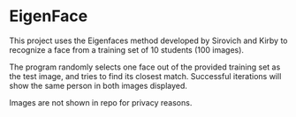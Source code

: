 # EigenFace

This project uses the Eigenfaces method developed by Sirovich and Kirby to recognize a face from a training set of 10 students (100 images).

The program randomly selects one face out of the provided training set as the test image, and tries to find its closest match. Successful iterations will show the same person in both images displayed.

Images are not shown in repo for privacy reasons. 
